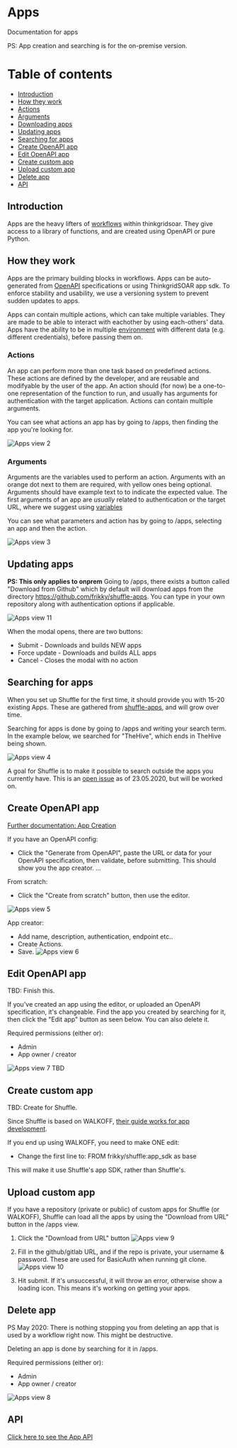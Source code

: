 # Apps
Documentation for apps

PS: App creation and searching is for the on-premise version.

# Table of contents
* [Introduction](#introduction)
* [How they work](#how_they_work)
* [Actions](#actions)
* [Arguments](#arguments)
* [Downloading apps](#updating_apps)
* [Updating apps](#updating_apps)
* [Searching for apps](#searching_for_apps)
* [Create OpenAPI app](#create_openapi_app)
* [Edit OpenAPI app](#edit_openapi_app)
* [Create custom app](#create_custom_app)
* [Upload custom app](#upload_custom_app)
* [Delete app](#delete_app)
* [API](#api)

## Introduction
Apps are the heavy lifters of [workflows](/docs/workflows) within thinkgridsoar. They give access to a library of functions, and are created using OpenAPI or pure Python. 

## How they work
Apps are the primary building blocks in workflows. Apps can be auto-generated from [OpenAPI](https://swagger.io/specification/) specifications or using ThinkgridSOAR app sdk. To enforce stability and usability, we use a versioning system to prevent sudden updates to apps.

Apps can contain multiple actions, which can take multiple variables. They are made to be able to interact with eachother by using each-others' data. Apps have the ability to be in multiple [environment](/docs/environments) with different data (e.g. different credentials), before passing them on.

### Actions
An app can perform more than one task based on predefined actions. These actions are defined by the developer, and are reusable and modifyable by the user of the app. An action should (for now) be a one-to-one representation of the function to run, and usually has arguments for authentication with the target application. Actions can contain multiple arguments.

You can see what actions an app has by going to /apps, then finding the app you're looking for. 

![Apps view 2](https://github.com/SOARDATA/soar_docs/blob/master/assets/apps-view-2.png?raw=true)

### Arguments
Arguments are the variables used to perform an action. Arguments with an orange dot next to them are required, with yellow ones being optional. Arguments should have example text to to indicate the expected value. The first arguments of an app are _usually_ related to authentication or the target URL, where we suggest using [variables](/docs/workflows#variables)

You can see what parameters and action has by going to /apps, selecting an app and then the action.

![Apps view 3](https://github.com/SOARDATA/soar_docs/blob/master/assets/apps-view-3.png?raw=true)

## Updating apps 
**PS: This only applies to onprem**
Going to /apps, there exists a button called "Download from Github" which by default will download apps from the directory https://github.com/frikky/shuffle-apps. You can type in your own repository along with authentication options if applicable.

![Apps view 11](https://github.com/SOARDATA/soar_docs/blob/master/assets/apps-view-11.png?raw=true)

When the modal opens, there are two buttons:
* Submit - Downloads and builds NEW apps
* Force update - Downloads and builds ALL apps
* Cancel - Closes the modal with no action

## Searching for apps
When you set up Shuffle for the first time, it should provide you with 15-20 existing Apps. These are gathered from [shuffle-apps](https://github.com/frikky/shuffle-apps), and will grow over time. 

Searching for apps is done by going to /apps and writing your search term. In the example below, we searched for "TheHive", which ends in TheHive being shown. 

![Apps view 4](https://github.com/SOARDATA/soar_docs/blob/master/assets/apps-view-4.png?raw=true)

A goal for Shuffle is to make it possible to search outside the apps you currently have. This is an [open issue](https://github.com/frikky/Shuffle/issues/24) as of 23.05.2020, but will be worked on.

## Create OpenAPI app
[Further documentation: App Creation](/docs/app_creation)


If you have an OpenAPI config:
* Click the "Generate from OpenAPI", paste the URL or data for your OpenAPI specification, then validate, before submitting. This should show you the app creator.
...

From scratch:
* Click the "Create from scratch" button, then use the editor.

![Apps view 5](https://github.com/SOARDATA/soar_docs/blob/master/assets/apps-view-5.png?raw=true)

App creator:
* Add name, description, authentication, endpoint etc..
* Create Actions.
* Save.
![Apps view 6](https://github.com/SOARDATA/soar_docs/blob/master/assets/apps-view-6.png?raw=true)

## Edit OpenAPI app
TBD: Finish this.

If you've created an app using the editor, or uploaded an OpenAPI specification, it's changeable. Find the app you created by searching for it, then click the "Edit app" button as seen below. You can also delete it.

Required permissions (either or):
* Admin
* App owner / creator

![Apps view 7](https://github.com/SOARDATA/soar_docs/blob/master/assets/apps-view-7.png?raw=true)
TBD

## Create custom app 
TBD: Create for Shuffle. 

Since Shuffle is based on WALKOFF, [their guide works for app development](https://walkoff.readthedocs.io/en/latest/apps.html). 

If you end up using WALKOFF, you need to make ONE edit: 
- Change the first line to: FROM frikky/shuffle:app_sdk as base

This will make it use Shuffle's app SDK, rather than Shuffle's.

## Upload custom app 
If you have a repository (private or public) of custom apps for Shuffle (or WALKOFF), Shuffle can load all the apps by using the "Download from URL" button in the /apps view.

1. Click the "Download from URL" button
![Apps view 9](https://github.com/SOARDATA/soar_docs/blob/master/assets/apps-view-9.png?raw=true)

2. Fill in the github/gitlab URL, and if the repo is private, your username & password. These are used for BasicAuth when running git clone. 
![Apps view 10](https://github.com/SOARDATA/soar_docs/blob/master/assets/apps-view-10.png?raw=true)

3. Hit submit. If it's unsuccessful, it will throw an error, otherwise show a loading icon. This means it's working on getting your apps.

## Delete app 
PS May 2020: There is nothing stopping you from deleting an app that is used by a workflow right now. This might be destructive.

Deleting an app is done by searching for it in /apps. 

Required permissions (either or):
* Admin
* App owner / creator

![Apps view 8](https://github.com/SOARDATA/soar_docs/blob/master/assets/apps-view-8.png?raw=true)

## API 
[Click here to see the App API](/docs/api#apps)

